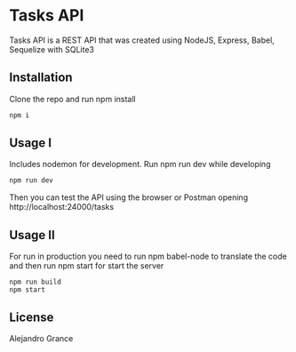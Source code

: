 # Tasks API

Tasks API is a REST API that was created using NodeJS, Express, Babel, Sequelize with SQLite3 

## Installation

Clone the repo and run npm install

```bash
npm i
```

## Usage I

Includes nodemon for development. Run npm run dev while developing

```python
npm run dev
```
Then you can test the API using the browser or Postman opening http://localhost:24000/tasks

## Usage II

For run in production you need to run npm babel-node to translate the code and then run npm start for start the server

```
npm run build
npm start
```

## License
Alejandro Grance

